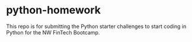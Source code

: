 # python-homework

This repo is for submitting the Python starter challenges to start coding in Python for the NW FinTech Bootcamp.
